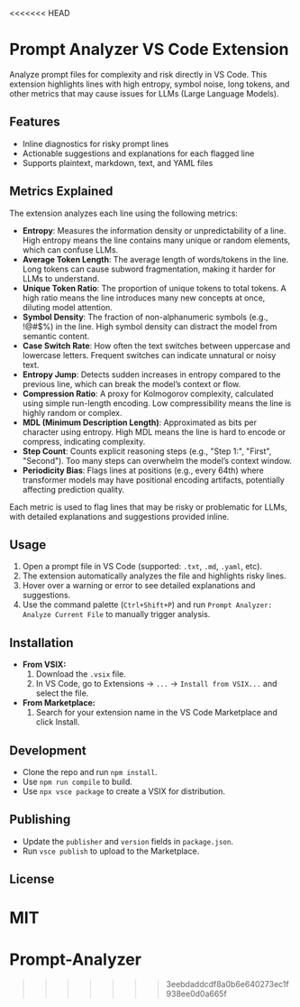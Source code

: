 <<<<<<< HEAD
# Prompt Analyzer VS Code Extension

Analyze prompt files for complexity and risk directly in VS Code. This extension highlights lines with high entropy, symbol noise, long tokens, and other metrics that may cause issues for LLMs (Large Language Models).


## Features
- Inline diagnostics for risky prompt lines
- Actionable suggestions and explanations for each flagged line
- Supports plaintext, markdown, text, and YAML files

## Metrics Explained
The extension analyzes each line using the following metrics:

- **Entropy**: Measures the information density or unpredictability of a line. High entropy means the line contains many unique or random elements, which can confuse LLMs.
- **Average Token Length**: The average length of words/tokens in the line. Long tokens can cause subword fragmentation, making it harder for LLMs to understand.
- **Unique Token Ratio**: The proportion of unique tokens to total tokens. A high ratio means the line introduces many new concepts at once, diluting model attention.
- **Symbol Density**: The fraction of non-alphanumeric symbols (e.g., !@#$%) in the line. High symbol density can distract the model from semantic content.
- **Case Switch Rate**: How often the text switches between uppercase and lowercase letters. Frequent switches can indicate unnatural or noisy text.
- **Entropy Jump**: Detects sudden increases in entropy compared to the previous line, which can break the model’s context or flow.
- **Compression Ratio**: A proxy for Kolmogorov complexity, calculated using simple run-length encoding. Low compressibility means the line is highly random or complex.
- **MDL (Minimum Description Length)**: Approximated as bits per character using entropy. High MDL means the line is hard to encode or compress, indicating complexity.
- **Step Count**: Counts explicit reasoning steps (e.g., "Step 1:", "First", "Second"). Too many steps can overwhelm the model’s context window.
- **Periodicity Bias**: Flags lines at positions (e.g., every 64th) where transformer models may have positional encoding artifacts, potentially affecting prediction quality.

Each metric is used to flag lines that may be risky or problematic for LLMs, with detailed explanations and suggestions provided inline.

## Usage
1. Open a prompt file in VS Code (supported: `.txt`, `.md`, `.yaml`, etc).
2. The extension automatically analyzes the file and highlights risky lines.
3. Hover over a warning or error to see detailed explanations and suggestions.
4. Use the command palette (`Ctrl+Shift+P`) and run `Prompt Analyzer: Analyze Current File` to manually trigger analysis.

## Installation
- **From VSIX:**
  1. Download the `.vsix` file.
  2. In VS Code, go to Extensions → `...` → `Install from VSIX...` and select the file.
- **From Marketplace:**
  1. Search for your extension name in the VS Code Marketplace and click Install.

## Development
- Clone the repo and run `npm install`.
- Use `npm run compile` to build.
- Use `npx vsce package` to create a VSIX for distribution.

## Publishing
- Update the `publisher` and `version` fields in `package.json`.
- Run `vsce publish` to upload to the Marketplace.

## License
MIT
=======
# Prompt-Analyzer
>>>>>>> 3eebdaddcdf8a0b6e640273ec1f938ee0d0a665f

